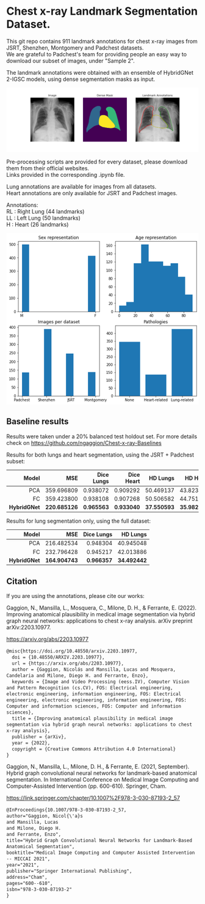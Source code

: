 # Chest x-ray Landmark Segmentation Dataset.

This git repo contains 911 landmark annotations for chest x-ray images from JSRT, Shenzhen, Montgomery and Padchest datasets.\
We are grateful to Padchest's team for providing people an easy way to download our subset of images, under "Sample 2".

The landmark annotations were obtained with an ensemble of HybridGNet 2-IGSC models, using dense segmentation masks as input.

![Example](figs/landmarks.png)

Pre-processing scripts are provided for every dataset, please download them from their official websites.\
Links provided in the corresponding .ipynb file.

Lung annotations are available for images from all datasets. \
Heart annotations are only available for JSRT and Padchest images.

Annotations:\
RL : Right Lung (44 landmarks) \
LL : Left Lung (50 landmarks) \
H : Heart (26 landmarks)

![workflow](figs/info.png)

## Baseline results

Results were taken under a 20% balanced test holdout set. For more details check on https://github.com/ngaggion/Chest-x-ray-Baselines

Results for both lungs and heart segmentation, using the JSRT + Padchest subset:

|      **Model** |        **MSE** | **Dice Lungs** | **Dice Heart** |  **HD Lungs** |  **HD Heart** |
|---------------:|---------------:|---------------:|---------------:|--------------:|--------------:|
|            PCA |     359.696809 |       0.938072 |       0.909292 |     50.469137 |     43.823793 |
|             FC |     359.423800 |       0.938108 |       0.907268 |     50.506582 |     44.751405 |
| **HybridGNet** | **220.685126** |   **0.965563** |   **0.933040** | **37.550593** | **35.982695** |

Results for lung segmentation only, using the full dataset:

|      **Model** |        **MSE** | **Dice Lungs** |  **HD Lungs** |
|---------------:|---------------:|---------------:|--------------:|
|            PCA |     216.482534 |       0.948304 |     40.945048 |
|             FC |     232.796428 |       0.945217 |     42.013886 |
| **HybridGNet** | **164.904743** |   **0.966357** | **34.492442** |

## Citation

If you are using the annotations, please cite our works:

Gaggion, N., Mansilla, L., Mosquera, C., Milone, D. H., & Ferrante, E. (2022). Improving anatomical plausibility in medical image segmentation via hybrid graph neural networks: applications to chest x-ray analysis. arXiv preprint arXiv:2203.10977.

https://arxiv.org/abs/2203.10977

```
@misc{https://doi.org/10.48550/arxiv.2203.10977,
  doi = {10.48550/ARXIV.2203.10977},
  url = {https://arxiv.org/abs/2203.10977},
  author = {Gaggion, Nicolás and Mansilla, Lucas and Mosquera, Candelaria and Milone, Diego H. and Ferrante, Enzo},
  keywords = {Image and Video Processing (eess.IV), Computer Vision and Pattern Recognition (cs.CV), FOS: Electrical engineering, electronic engineering, information engineering, FOS: Electrical engineering, electronic engineering, information engineering, FOS: Computer and information sciences, FOS: Computer and information sciences},
  title = {Improving anatomical plausibility in medical image segmentation via hybrid graph neural networks: applications to chest x-ray analysis},
  publisher = {arXiv},
  year = {2022},
  copyright = {Creative Commons Attribution 4.0 International}
}
```

Gaggion, N., Mansilla, L., Milone, D. H., & Ferrante, E. (2021, September). Hybrid graph convolutional neural networks for landmark-based anatomical segmentation. In International Conference on Medical Image Computing and Computer-Assisted Intervention (pp. 600-610). Springer, Cham.

https://link.springer.com/chapter/10.1007%2F978-3-030-87193-2_57

```
@InProceedings{10.1007/978-3-030-87193-2_57,
author="Gaggion, Nicol{\'a}s
and Mansilla, Lucas
and Milone, Diego H.
and Ferrante, Enzo",
title="Hybrid Graph Convolutional Neural Networks for Landmark-Based Anatomical Segmentation",
booktitle="Medical Image Computing and Computer Assisted Intervention -- MICCAI 2021",
year="2021",
publisher="Springer International Publishing",
address="Cham",
pages="600--610",
isbn="978-3-030-87193-2"
}
```
